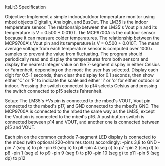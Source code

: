 ItsLit3 Specification

Objective: Implement a simple indoor/outdoor temperature monitor using mbed objects DigitalIn, AnalogIn, and BusOut. The LM35 is the indoor temperature sensor. The relationship between the LM35's Vout pin and its temperature is V = 0.500 + 0.010T. The MCP9700A is the outdoor sensor because it can measure colder temperatures. The relationship between the MCP9700A's Vout pin and its temperature is V = 0.500 + 0.010T. The mean average voltage from each temperature sensor is computed over 1000+ samples to prevent the value from fluctuating. The program should periodically read and display the temperatures from both sensors and display the nearest integer value on the 7-segment display in either Celsius or Fahrenheit, depending on the mode the user has selected. Display each digit for 0.5-1 seconds, then clear the display for 0.1 seconds, then show either 'C' or 'F' to indicate the scale and either 'i' or 'o' for either outdoor or indoor. Pressing the switch connected to p14 selects Celsius and pressing the switch connected to p15 selects Fahrenheit.


Setup: The LM35's +Vs pin is connected to the mbed's VOUT, Vout pin connected to the mbed's p17, and GND connected to the mbed's GND. The MCP9700A is connected to the mbed the same way as the LM35, except the Vout pin is connected to the mbed's p16. A pushbutton switch is connected between p14 and VOUT, and another one is connected between p15 and VOUT.

Each pin on the common cathode 7-segment LED display is connected to the mbed (with optional 220-ohm resistors) accordingly:
-pins 3,8 to GND
-pin 7 (seg a) to p5
-pin 6 (seg b) to p6
-pin 4 (seg c) to p7
-pin 2 (seg d) to p8
-pin 1 (seg e) to p9
-pin 9 (seg f) to p10
-pin 10 (seg g) to p11
-pin 5 (seg dp) to p12
